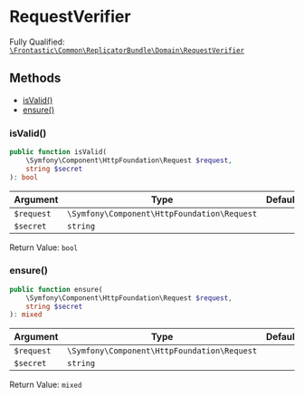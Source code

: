 #  RequestVerifier

Fully Qualified: [`\Frontastic\Common\ReplicatorBundle\Domain\RequestVerifier`](../../../../src/php/ReplicatorBundle/Domain/RequestVerifier.php)




## Methods

* [isValid()](#isvalid)
* [ensure()](#ensure)


### isValid()


```php
public function isValid(
    \Symfony\Component\HttpFoundation\Request $request,
    string $secret
): bool
```






Argument|Type|Default|Description
--------|----|-------|-----------
`$request`|`\Symfony\Component\HttpFoundation\Request`||
`$secret`|`string`||

Return Value: `bool`

### ensure()


```php
public function ensure(
    \Symfony\Component\HttpFoundation\Request $request,
    string $secret
): mixed
```






Argument|Type|Default|Description
--------|----|-------|-----------
`$request`|`\Symfony\Component\HttpFoundation\Request`||
`$secret`|`string`||

Return Value: `mixed`

